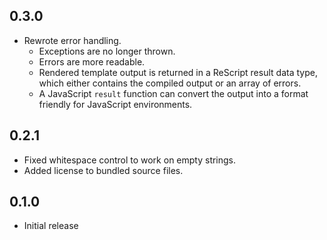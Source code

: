 ## 0.3.0

- Rewrote error handling.
  - Exceptions are no longer thrown.
  - Errors are more readable.
  - Rendered template output is returned in a ReScript result data type,
    which either contains the compiled output or an array of errors.
  - A JavaScript `result` function can convert the output into a format
    friendly for JavaScript environments.

## 0.2.1

- Fixed whitespace control to work on empty strings.
- Added license to bundled source files.

## 0.1.0

- Initial release